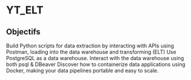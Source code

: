 # YT_ELT
## Objectifs
Build Python scripts for data extraction by interacting with APIs using Postman, loading into the data warehouse and transforming (ELT)
Use PostgreSQL as a data warehouse. Interact with the data warehouse using both psql & DBeaver
Discover how to containerize data applications using Docker, making your data pipelines portable and easy to scale.
